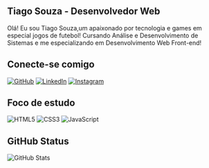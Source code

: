 ## Tiago Souza - Desenvolvedor Web 
Olá! Eu sou Tiago Souza,um apaixonado por tecnologia e games em especial jogos de futebol! Cursando Análise e Desenvolvimento de Sistemas e me especializando em Desenvolvimento Web Front-end!

## Conecte-se comigo
[![GitHub](https://img.shields.io/badge/GitHub-000?style=for-the-badge&logo=github&logoColor=0077B5)](https://github.com/tiagosouza-s)
[![LinkedIn](https://img.shields.io/badge/LinkedIn-000?style=for-the-badge&logo=linkedin&logoColor=0077B5)](https://www.linkedin.com/in/tiago-souza-s/)
[![Instagram](https://img.shields.io/badge/-Instagram-000?style=for-the-badge&logo=instagram&logoColor=0077B5)](https://www.instagram.com/ti_souza7/)

## Foco de estudo
![HTML5](https://img.shields.io/badge/HTML5-000?style=for-the-badge&logo=html5&logoColor=0077B5)
![CSS3](https://img.shields.io/badge/CSS3-000?style=for-the-badge&logo=css3&logoColor=0077B5)
![JavaScript](https://img.shields.io/badge/JavaScript-000?style=for-the-badge&logo=javascript&logoColor=0077B5)


## GitHub Status
![GitHub Stats](https://github-readme-stats.vercel.app/api?username=tiagosouza-s&theme=transparent&bg_color=000&border_color=0077B5&show_icons=true&icon_color=0077B5&title_color=0077B5&text_color=fff)









